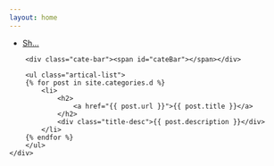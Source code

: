 ```yaml
---
layout: home
---
```


<div class="index-content d">
    <div class="section">
        <ul class="artical-cate">
            <li class="on"><a href="/"><span>Sh...</span></a></li>
        <!--
            <li class="on"><a href="/essay"><span>Essay</span></a></li>
            <li style="text-align:center"><a href="/blog"><span>Blog</span></a></li>
            <li style="text-align:right"><a href="/note"><span>Note</span></a></li>
        -->
        </ul>

        <div class="cate-bar"><span id="cateBar"></span></div>

        <ul class="artical-list">
        {% for post in site.categories.d %}
            <li>
                <h2>
                    <a href="{{ post.url }}">{{ post.title }}</a>
                </h2>
                <div class="title-desc">{{ post.description }}</div>
            </li>
        {% endfor %}
        </ul>
    </div>
</div>

